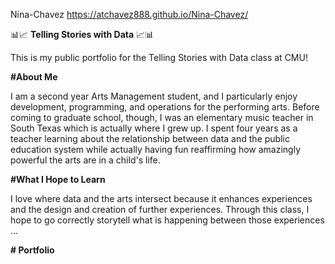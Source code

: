 Nina-Chavez https://atchavez888.github.io/Nina-Chavez/

:bar_chart::chart_with_upwards_trend: **Telling Stories with Data** :chart_with_upwards_trend::bar_chart:

This is my public portfolio for the Telling Stories with Data class at CMU!

**#About Me**

I am a second year Arts Management student, and I particularly enjoy development, programming, and operations for the performing arts. Before coming to graduate school, though, I was an elementary music teacher in South Texas which is actually where I grew up. I spent four years as a teacher learning about the relationship between data and the public education system while actually having fun reaffirming how amazingly powerful the arts are in a child's life.

**#What I Hope to Learn**

I love where data and the arts intersect because it enhances experiences and the design and creation of further experiences. Through this class, I hope to go correctly storytell what is happening between those experiences ...

**# Portfolio**


